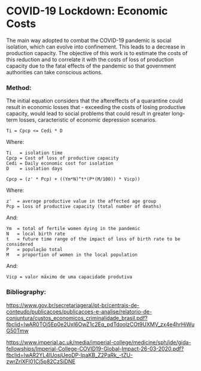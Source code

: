 # COVID-19 Lockdown: Economic Costs

The main way adopted to combat the COVID-19 pandemic is social isolation, which can evolve into confinement. This leads to a decrease in production capacity. The objective of this work is to estimate the costs of this reduction and to correlate it with the costs of loss of production capacity due to the fatal effects of the pandemic so that government authorities can take conscious actions. 

### Method:

The initial equation considers that the aftereffects of a quarantine could result in economic losses that - exceeding the costs of losing productive capacity, would lead to social problems that could result in greater long-term losses, caracteristic of economic depression scenarios.

```
Ti = Cpcp <= Cedi * D
```

Where:

```
Ti   = isolation time
Cpcp = Cost of loss of productive capacity
Cedi = Daily economic cost for isolation
D    = isolation days
```

```
Cpcp = (z' * Pcp) + ((Ym*N)^t*(P*(M/100)) * Vicp))
```

Where:
```
z'  = average productive value in the affected age group
Pcp = loss of productive capacity (total number of deaths)
```

And: 

```
Ym  = total of fertile women dying in the pandemic
N   = local birth rate
t   = future time range of the impact of loss of birth rate to be considered
P   = população total
M   = proportion of women in the local population
```

And: 

```
Vicp = valor máximo de uma capacidade produtiva
```

### Bibliography:

https://www.gov.br/secretariageral/pt-br/centrais-de-conteudo/publicacoes/publicacoes-e-analise/relatorio-de-conjuntura/custos_economicos_criminalidade_brasil.pdf?fbclid=IwAR0TOj5Ep0e2UxI6OwZ1c2Eq_pdTdoolzCOt9UXMV_zx4e4hrHiWuG50Tmw

https://www.imperial.ac.uk/media/imperial-college/medicine/sph/ide/gida-fellowships/Imperial-College-COVID19-Global-Impact-26-03-2020.pdf?fbclid=IwAR2YL4lUosjUeoDP-IpaKB_Z2PaRk_-tZU-zwrZrlXFl01Cj5p82CzSiDNE
